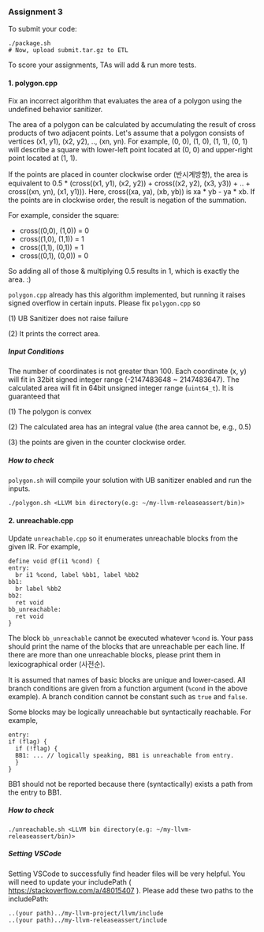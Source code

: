 ### Assignment 3

To submit your code:

```
./package.sh
# Now, upload submit.tar.gz to ETL
```

To score your assignments, TAs will add & run more tests.


#### 1. polygon.cpp

Fix an incorrect algorithm that evaluates the area of a polygon using the undefined
behavior sanitizer.

The area of a polygon can be calculated by accumulating the result of cross
products of two adjacent points.
Let's assume that a polygon consists of vertices (x1, y1), (x2, y2), .., (xn, yn).
For example, (0, 0), (1, 0), (1, 1), (0, 1) will describe a square with lower-left
point located at (0, 0) and upper-right point located at (1, 1).

If the points are placed in counter clockwise order (반시계방향), the area is
equivalent to 0.5 * (cross((x1, y1), (x2, y2)) + cross((x2, y2), (x3, y3)) +
.. + cross((xn, yn), (x1, y1))).
Here, cross((xa, ya), (xb, yb)) is xa * yb - ya * xb.
If the points are in clockwise order, the result is negation of the summation.

For example, consider the square:

- cross((0,0), (1,0)) = 0
- cross((1,0), (1,1)) = 1
- cross((1,1), (0,1)) = 1
- cross((0,1), (0,0)) = 0

So adding all of those & multiplying 0.5 results in 1, which is exactly the area. :)

`polygon.cpp` already has this algorithm implemented, but running it raises signed
overflow in certain inputs. Please fix `polygon.cpp` so

(1) UB Sanitizer does not raise failure

(2) It prints the correct area.

##### Input Conditions

The number of coordinates is not greater than 100.
Each coordinate (x, y) will fit in 32bit signed integer range
(-2147483648 ~ 2147483647).
The calculated area will fit in 64bit unsigned integer range (`uint64_t`).
It is guaranteed that

(1) The polygon is convex

(2) The calculated area has an integral value (the area cannot be, e.g., 0.5)

(3) the points are given in the counter clockwise order.

##### How to check

`polygon.sh` will compile your solution with UB sanitizer enabled and
run the inputs.

```
./polygon.sh <LLVM bin directory(e.g: ~/my-llvm-releaseassert/bin)>
```


#### 2. unreachable.cpp

Update `unreachable.cpp` so it enumerates unreachable blocks from the given IR.
For example,

```
define void @f(i1 %cond) {
entry:
  br i1 %cond, label %bb1, label %bb2
bb1:
  br label %bb2
bb2:
  ret void
bb_unreachable:
  ret void
}
```

The block `bb_unreachable` cannot be executed whatever `%cond` is.
Your pass should print the name of the blocks that are unreachable per each line.
If there are more than one unreachable blocks, please print them in
lexicographical order (사전순).

It is assumed that names of basic blocks are unique and lower-cased.
All branch conditions are given from a function argument (`%cond` in
the above example).
A branch condition cannot be constant such as `true` and `false`.

Some blocks may be logically unreachable but syntactically reachable. For example,

```
entry:
if (flag) {
  if (!flag) {
  BB1: ... // logically speaking, BB1 is unreachable from entry.
  }
}
```

BB1 should not be reported because there (syntactically) exists a path
from the entry to BB1.


##### How to check

```
./unreachable.sh <LLVM bin directory(e.g: ~/my-llvm-releaseassert/bin)>
```

##### Setting VSCode

Setting VSCode to successfully find header files will be very helpful.
You will need to update your includePath
( https://stackoverflow.com/a/48015407 ).
Please add these two paths to the includePath:

```
..(your path)../my-llvm-project/llvm/include
..(your path)../my-llvm-releaseassert/include
```
